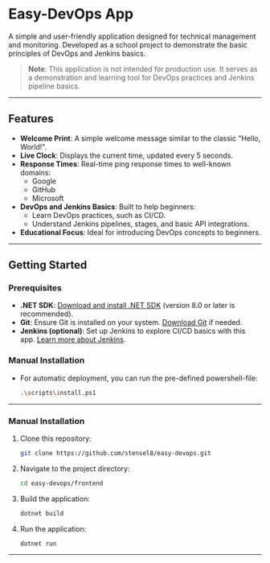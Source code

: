 # Easy-DevOps App

A simple and user-friendly application designed for technical management and monitoring. Developed as a school project to demonstrate the basic principles of DevOps and Jenkins basics.

> **Note**: This application is not intended for production use. It serves as a demonstration and learning tool for DevOps practices and Jenkins pipeline basics.

---

## Features

- **Welcome Print**: A simple welcome message similar to the classic "Hello, World!".
- **Live Clock**: Displays the current time, updated every 5 seconds.
- **Response Times**: Real-time ping response times to well-known domains:
  - Google
  - GitHub
  - Microsoft
- **DevOps and Jenkins Basics**: Built to help beginners:
  - Learn DevOps practices, such as CI/CD.
  - Understand Jenkins pipelines, stages, and basic API integrations.
- **Educational Focus**: Ideal for introducing DevOps concepts to beginners.

---

## Getting Started

### Prerequisites

- **.NET SDK**: [Download and install .NET SDK](https://dotnet.microsoft.com/download) (version 8.0 or later is recommended).
- **Git**: Ensure Git is installed on your system. [Download Git](https://git-scm.com) if needed.
- **Jenkins (optional)**: Set up Jenkins to explore CI/CD basics with this app. [Learn more about Jenkins](https://www.jenkins.io/).

### Manual Installation
- For automatic deployment, you can run the pre-defined powershell-file:
   ```bash
   .\scripts\install.ps1
---

### Manual Installation

1. Clone this repository:
   ```bash
   git clone https://github.com/stensel8/easy-devops.git
2. Navigate to the project directory:
   ```bash
   cd easy-devops/frontend
3. Build the application:
   ```bash
   dotnet build
4. Run the application:
   ```bash
   dotnet run
---